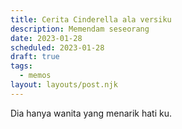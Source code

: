 ```yaml
---
title: Cerita Cinderella ala versiku
description: Memendam seseorang
date: 2023-01-28
scheduled: 2023-01-28
draft: true
tags:
  - memos
layout: layouts/post.njk
---
```



Dia hanya wanita yang menarik hati ku.